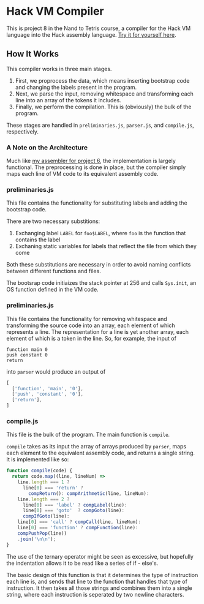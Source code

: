 # Hack VM Compiler

This is project 8 in the Nand to Tetris course, a compiler for the Hack VM language into the Hack assembly language. [Try it for yourself here](https://evoniuk.github.io/Hack-VM-Compiler/).

## How It Works

This compiler works in three main stages.

1. First, we proprocess the data, which means inserting bootstrap code and changing the labels present in the program.
2. Next, we parse the input, removing whitespace and transforming each line into an array of the tokens it includes.
3. Finally, we perform the compilation. This is (obviously) the bulk of the program.

These stages are handled in `preliminaries.js`, `parser.js`, and `compile.js`, respectively.

### A Note on the Architecture

Much like [my assembler for project 6](https://evoniuk.github.io/Hack-Assembler/), the implementation is largely functional. The preprocessing is done in place, but the compiler simply maps each line of VM code to its equivalent assembly code.

### preliminaries.js

This file contains the functionality for substituting labels and adding the bootstrap code.

There are two necessary substitions:

1. Exchanging label `LABEL` for `foo$LABEL`, where `foo` is the function that contains the label
2. Exchaning static variables for labels that reflect the file from which they come

Both these substitutions are necessary in order to avoid naming conflicts between different functions and files.

The bootsrap code initiaizes the stack pointer at 256 and calls `Sys.init`, an OS function defined in the VM code.

### preliminaries.js

This file contains the functionality for removing whitespace and transforming the source code into an array, each element of which represents a line. The representation for a line is yet another array, each element of which is a token in the line. So, for example, the input of

```
function main 0
push constant 0
return
```

into `parser` would produce an output of

```js
[
  ['function', 'main', '0'],
  ['push', 'constant', '0'],
  ['return'],
]
```

### compile.js

This file is the bulk of the program. The main function is `compile`.

`compile` takes as its input the array of arrays produced by `parser`, maps each element to the equivalent assembly code, and returns a single string. It is implemented like so:

```js
function compile(code) {
  return code.map((line, lineNum) =>
    line.length === 1 ?
      line[0] === 'return' ?
        compReturn(): compArithmetic(line, lineNum):
    line.length === 2 ?
      line[0] === 'label' ? compLabel(line):
      line[0] === 'goto'  ? compGoto(line):
      compIfGoto(line):
    line[0] === 'call' ? compCall(line, lineNum):
    line[0] === 'function' ? compFunction(line):
    compPushPop(line))
    .join('\n\n');
}
```

The use of the ternary operator might be seen as excessive, but hopefully the indentation allows it to be read like a series of if - else's.

The basic design of this function is that it determines the type of instruction each line is, and sends that line to the function that handles that type of instruction. It then takes all those strings and combines them into a single string, where each instruction is seperated by two newline characters.

